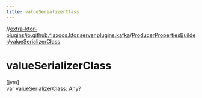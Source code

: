 ```yaml
---
title: valueSerializerClass
---
```


//[extra-ktor-plugins](../../../index.md)/[io.github.flaxoos.ktor.server.plugins.kafka](../index.md)/[ProducerPropertiesBuilder](index.md)/[valueSerializerClass](value-serializer-class.md)

# valueSerializerClass

[jvm]\
var [valueSerializerClass](value-serializer-class.md): [Any](https://kotlinlang.org/api/latest/jvm/stdlib/kotlin/-any/index.md)?




